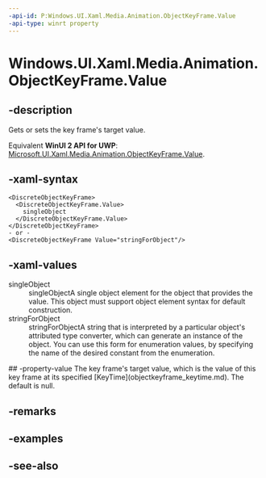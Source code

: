 ```yaml
---
-api-id: P:Windows.UI.Xaml.Media.Animation.ObjectKeyFrame.Value
-api-type: winrt property
---
```


<!-- Property syntax
public object Value { get;  set; }
-->

# Windows.UI.Xaml.Media.Animation.ObjectKeyFrame.Value

## -description
Gets or sets the key frame's target value.

Equivalent **WinUI 2 API for UWP**: [Microsoft.UI.Xaml.Media.Animation.ObjectKeyFrame.Value](/windows/winui/api/microsoft.ui.xaml.media.animation.objectkeyframe.value).

## -xaml-syntax
```xaml
<DiscreteObjectKeyFrame>
  <DiscreteObjectKeyFrame.Value>
    singleObject
  </DiscreteObjectKeyFrame.Value>
</DiscreteObjectKeyFrame>
- or -
<DiscreteObjectKeyFrame Value="stringForObject"/>
```


## -xaml-values
<dl><dt>singleObject</dt><dd>singleObjectA single object element for the object that provides the value. This object must support object element syntax for default construction.</dd>
<dt>stringForObject</dt><dd>stringForObjectA string that is interpreted by a particular object's attributed type converter, which can generate an instance of the object. You can use this form for enumeration values, by specifying the name of the desired constant from the enumeration.</dd>
</dl>
## -property-value
The key frame's target value, which is the value of this key frame at its specified [KeyTime](objectkeyframe_keytime.md). The default is null.

## -remarks

## -examples

## -see-also
